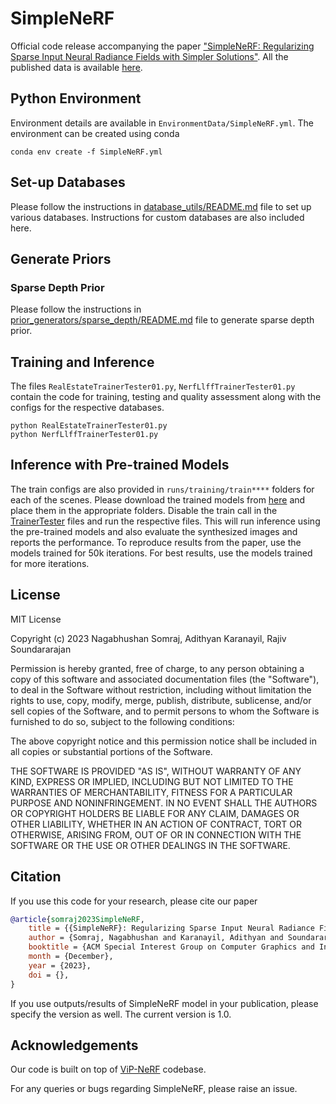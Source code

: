 # SimpleNeRF
Official code release accompanying the paper ["SimpleNeRF: Regularizing Sparse Input Neural Radiance Fields with Simpler Solutions"](https://nagabhushansn95.github.io/publications/2023/SimpleNeRF.html). All the published data is available [here](https://indianinstituteofscience-my.sharepoint.com/:f:/g/personal/nagabhushans_iisc_ac_in/EgLoheuOaDdBg9V1wX5QCTYBmSg-QOPXGxZ6wYEH6y6cjA?e=t1iLUY).

## Python Environment
Environment details are available in `EnvironmentData/SimpleNeRF.yml`. The environment can be created using conda
```shell
conda env create -f SimpleNeRF.yml
```

## Set-up Databases
Please follow the instructions in [database_utils/README.md](src/database_utils/README.md) file to set up various databases. Instructions for custom databases are also included here.

## Generate Priors
### Sparse Depth Prior
Please follow the instructions in [prior_generators/sparse_depth/README.md](src/prior_generators/sparse_depth/README.md) file to generate sparse depth prior.

## Training and Inference
The files `RealEstateTrainerTester01.py`, `NerfLlffTrainerTester01.py` contain the code for training, testing and quality assessment along with the configs for the respective databases.
```shell
python RealEstateTrainerTester01.py
python NerfLlffTrainerTester01.py
```

## Inference with Pre-trained Models
The train configs are also provided in `runs/training/train****` folders for each of the scenes. Please download the trained models from [here](https://indianinstituteofscience-my.sharepoint.com/:f:/g/personal/nagabhushans_iisc_ac_in/EssGwn7AUh5AjT6wtbcnsp4B7QGHQ7-DAeAiBBdTBkwilg?e=GCZSAQ) and place them in the appropriate folders. Disable the train call in the [TrainerTester](src/RealEstateTrainerTester01.py#L340) files and run the respective files. This will run inference using the pre-trained models and also evaluate the synthesized images and reports the performance. To reproduce results from the paper, use the models trained for 50k iterations. For best results, use the models trained for more iterations.

## License
MIT License

Copyright (c) 2023 Nagabhushan Somraj, Adithyan Karanayil, Rajiv Soundararajan

Permission is hereby granted, free of charge, to any person obtaining a copy
of this software and associated documentation files (the "Software"), to deal
in the Software without restriction, including without limitation the rights
to use, copy, modify, merge, publish, distribute, sublicense, and/or sell
copies of the Software, and to permit persons to whom the Software is
furnished to do so, subject to the following conditions:

The above copyright notice and this permission notice shall be included in all
copies or substantial portions of the Software.

THE SOFTWARE IS PROVIDED "AS IS", WITHOUT WARRANTY OF ANY KIND, EXPRESS OR
IMPLIED, INCLUDING BUT NOT LIMITED TO THE WARRANTIES OF MERCHANTABILITY,
FITNESS FOR A PARTICULAR PURPOSE AND NONINFRINGEMENT. IN NO EVENT SHALL THE
AUTHORS OR COPYRIGHT HOLDERS BE LIABLE FOR ANY CLAIM, DAMAGES OR OTHER
LIABILITY, WHETHER IN AN ACTION OF CONTRACT, TORT OR OTHERWISE, ARISING FROM,
OUT OF OR IN CONNECTION WITH THE SOFTWARE OR THE USE OR OTHER DEALINGS IN THE
SOFTWARE.


## Citation
If you use this code for your research, please cite our paper

```bibtex
@article{somraj2023SimpleNeRF,
    title = {{SimpleNeRF}: Regularizing Sparse Input Neural Radiance Fields with Simpler Solutions},
    author = {Somraj, Nagabhushan and Karanayil, Adithyan and Soundararajan, Rajiv},
    booktitle = {ACM Special Interest Group on Computer Graphics and Interactive Techniques Asia (SIGGRAPH Asia)},
    month = {December},
    year = {2023},
    doi = {},
}
```
If you use outputs/results of SimpleNeRF model in your publication, please specify the version as well. The current version is 1.0.

## Acknowledgements
Our code is built on top of [ViP-NeRF](https://github.com/NagabhushanSN95/ViP-NeRF) codebase.


For any queries or bugs regarding SimpleNeRF, please raise an issue.
